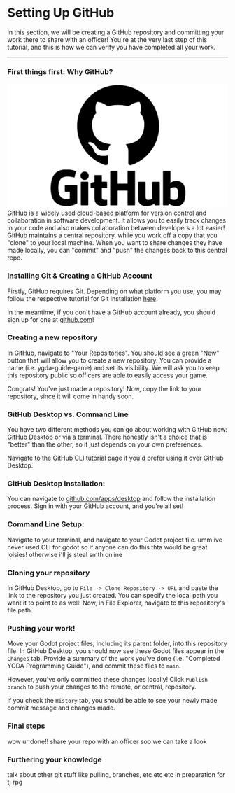 # Setting Up GitHub

In this section, we will be creating a GitHub repository and committing your work there to share with an officer! 
You're at the very last step of this tutorial, and this is how we can verify you have completed all your work.

---

### First things first: Why GitHub?
![github image](../images/git-setup/github.png)
GitHub is a widely used cloud-based platform for version control and collaboration in software development. It allows you to easily track changes in your code and also makes collaboration between developers a lot easier! GitHub maintains a central repository, while you work off a copy that you "clone" to your local machine. When you want to share changes they have made locally, you can "commit" and "push" the changes back to this central repo.

### Installing Git & Creating a GitHub Account
Firstly, GitHub requires Git. Depending on what platform you use, you may follow the respective tutorial for Git installation [here](https://git-scm.com/book/en/v2/Getting-Started-Installing-Git).

In the meantime, if you don't have a GitHub account already, you should sign up for one at [github.com](https://github.com/)!

### Creating a new repository
In GitHub, navigate to "Your Repositories". You should see a green "New" button that will allow you to create a new repository. You can provide a name (i.e. ygda-guide-game) and set its visibility. We will ask you to keep this repository public so officers are able to easily access your game.

Congrats! You've just made a repository! Now, copy the link to your repository, since it will come in handy soon.

### GitHub Desktop vs. Command Line
You have two different methods you can go about working with GitHub now: GitHub Desktop or via a terminal. 
There honestly isn't a choice that is "better" than the other, so it just depends on your own preferences.

Navigate to the GitHub CLI tutorial page if you'd prefer using it over GitHub Desktop.

### GitHub Desktop Installation:
You can navigate to [github.com/apps/desktop](https://github.com/apps/desktop) and follow the installation process. 
Sign in with your GitHub account, and you're all set!

### Command Line Setup:
Navigate to your terminal, and navigate to your Godot project file.
umm ive never used CLI for godot so if anyone can do this thta would be great lolsies!
otherwise i'll js steal smth online

### Cloning your repository
In GitHub Desktop, go to `File -> Clone Repository -> URL` and paste the link to the repository you just created. You can specify the local path you want it to point to as well!
Now, in File Explorer, navigate to this repository's file path.

### Pushing your work!
Move your Godot project files, including its parent folder, into this repository file. In GitHub Desktop, you should now see these Godot files appear in the `Changes` tab.
Provide a summary of the work you've done (i.e. "Completed YGDA Programming Guide"), and commit these files to `main`.

However, you've only committed these changes locally! Click `Publish branch` to push your changes to the remote, or central, repository.

If you check the `History` tab, you should be able to see your newly made commit message and changes made.

### Final steps
wow ur done!! share your repo with an officer soo we can take a look

### Furthering your knowledge
talk about other git stuff like pulling, branches, etc etc etc in preparation for tj rpg

